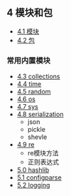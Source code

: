 ## 4 模块和包
- [4.1 模块](4.1Module.md)  
- [4.2 包](4.2Package.md)
### 常用内置模块
- [4.3 collections](4.3Collections.md)
- [4.4 time](4.4Cime.md)
- [4.5 random](4.5Random.md)
- [4.6 os](4.6Os.md)
- [4.7 sys](4.7Sys.md)
- [4.8 serialization](4.8Serialization.md)
	- json
	- pickle
	- shevle
- [4.9 re](4.9Re.md)
	- re模块方法
	- 正则表达式
- [5.0 hashlib](4.10Hashlib.md)
- [5.1 configparse](4.11Configparse.md)
- [5.2 logging](4.12Logging.md)



